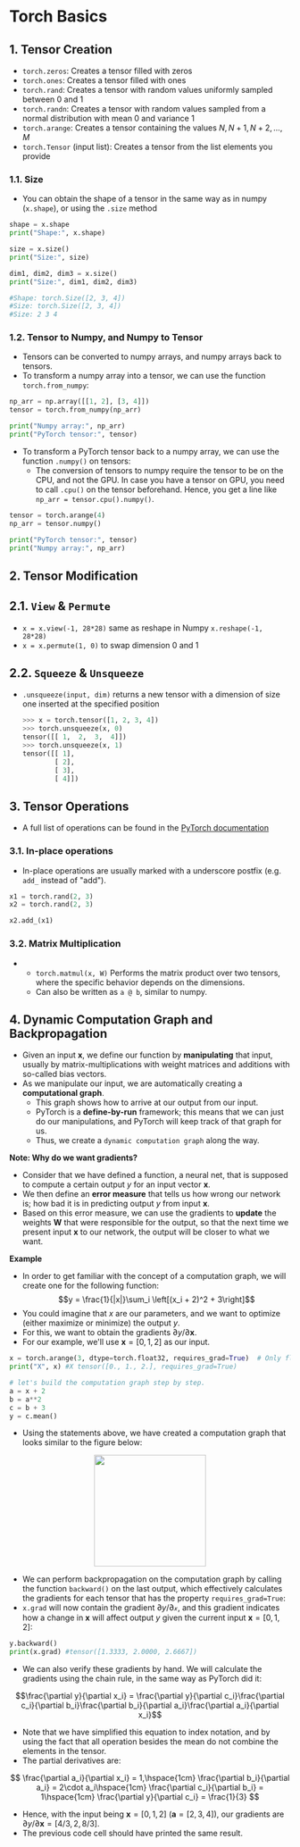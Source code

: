# Torch Basics
## 1. Tensor Creation
* `torch.zeros`: Creates a tensor filled with zeros
* `torch.ones`: Creates a tensor filled with ones
* `torch.rand`: Creates a tensor with random values uniformly sampled between 0 and 1
* `torch.randn`: Creates a tensor with random values sampled from a normal distribution with mean 0 and variance 1
* `torch.arange`: Creates a tensor containing the values $N,N+1,N+2,...,M$
* `torch.Tensor` (input list): Creates a tensor from the list elements you provide
### 1.1. Size
- You can obtain the shape of a tensor in the same way as in numpy (`x.shape`), or using the `.size` method

```Python
shape = x.shape
print("Shape:", x.shape)

size = x.size()
print("Size:", size)

dim1, dim2, dim3 = x.size()
print("Size:", dim1, dim2, dim3)

#Shape: torch.Size([2, 3, 4])
#Size: torch.Size([2, 3, 4])
#Size: 2 3 4
```

### 1.2. Tensor to Numpy, and Numpy to Tensor
- Tensors can be converted to numpy arrays, and numpy arrays back to tensors.
- To transform a numpy array into a tensor, we can use the function `torch.from_numpy`:
```Python
np_arr = np.array([[1, 2], [3, 4]])
tensor = torch.from_numpy(np_arr)

print("Numpy array:", np_arr)
print("PyTorch tensor:", tensor)
```
- To transform a PyTorch tensor back to a numpy array, we can use the function `.numpy()` on tensors:
  - The conversion of tensors to numpy require the tensor to be on the CPU, and not the GPU. In case you have a tensor on GPU, you need to call `.cpu()` on the tensor beforehand. Hence, you get a line like `np_arr = tensor.cpu().numpy()`. 
```Python
tensor = torch.arange(4)
np_arr = tensor.numpy()

print("PyTorch tensor:", tensor)
print("Numpy array:", np_arr)
```

## 2. Tensor Modification
## 2.1. `View` & `Permute`
- `x = x.view(-1, 28*28)` same as reshape in Numpy `x.reshape(-1, 28*28)`
- `x = x.permute(1, 0)`  to swap dimension 0 and 1
## 2.2. `Squeeze` & `Unsqueeze`
- `.unsqueeze(input, dim)` returns a new tensor with a dimension of size one inserted at the specified position

  ```Python
  >>> x = torch.tensor([1, 2, 3, 4])
  >>> torch.unsqueeze(x, 0)
  tensor([[ 1,  2,  3,  4]])
  >>> torch.unsqueeze(x, 1)
  tensor([[ 1],
          [ 2],
          [ 3],
          [ 4]])
  ```
## 3. Tensor Operations
- A full list of operations can be found in the [PyTorch documentation](https://pytorch.org/docs/stable/tensors.html#)
### 3.1. In-place operations
- In-place operations are usually marked with a underscore postfix (e.g. `add_` instead of "add").

```Python
x1 = torch.rand(2, 3)
x2 = torch.rand(2, 3)

x2.add_(x1)
```

### 3.2. Matrix Multiplication
- * `torch.matmul(x, W)` Performs the matrix product over two tensors, where the specific behavior depends on the dimensions.
  - Can also be written as `a @ b`, similar to numpy.

## 4. Dynamic Computation Graph and Backpropagation
- Given an input $\mathbf{x}$, we define our function by **manipulating** that input, usually by matrix-multiplications with weight matrices and additions with so-called bias vectors.
- As we manipulate our input, we are automatically creating a **computational graph**.
  - This graph shows how to arrive at our output from our input.
  - PyTorch is a **define-by-run** framework; this means that we can just do our manipulations, and PyTorch will keep track of that graph for us.
  - Thus, we create a `dynamic computation graph` along the way.

**Note:  Why do we want gradients?** 
- Consider that we have defined a function, a neural net, that is supposed to compute a certain output $y$ for an input vector $\mathbf{x}$.
- We then define an **error measure** that tells us how wrong our network is; how bad it is in predicting output $y$ from input $\mathbf{x}$.
- Based on this error measure, we can use the gradients to **update** the weights $\mathbf{W}$ that were responsible for the output, so that the next time we present input $\mathbf{x}$ to our network, the output will be closer to what we want.

**Example**
- In order to get familiar with the concept of a computation graph, we will create one for the following function:
$$y = \frac{1}{|x|}\sum_i \left[(x_i + 2)^2 + 3\right]$$
- You could imagine that $x$ are our parameters, and we want to optimize (either maximize or minimize) the output $y$.
- For this, we want to obtain the gradients $\partial y / \partial \mathbf{x}$.
- For our example, we'll use $\mathbf{x}=[0,1,2]$ as our input.

```Python
x = torch.arange(3, dtype=torch.float32, requires_grad=True)  # Only float tensors can have gradients
print("X", x) #X tensor([0., 1., 2.], requires_grad=True)

# let's build the computation graph step by step. 
a = x + 2
b = a**2
c = b + 3
y = c.mean()
```
- Using the statements above, we have created a computation graph that looks similar to the figure below:
<center style="width: 100%"><img src="https://github.com/PyTorchLightning/lightning-tutorials/raw/main/course_UvA-DL/01-introduction-to-pytorch/pytorch_computation_graph.svg" width="200px"></center>

- We can perform backpropagation on the computation graph by calling the function `backward()` on the last output, which effectively calculates the gradients for each tensor that has the property `requires_grad=True`:
- `x.grad` will now contain the gradient $\partial y/ \partial \mathcal{x}$, and this gradient indicates how a change in $\mathbf{x}$ will affect output $y$ given the current input $\mathbf{x}=[0,1,2]$:
```Python
y.backward()
print(x.grad) #tensor([1.3333, 2.0000, 2.6667])
```

- We can also verify these gradients by hand. We will calculate the gradients using the chain rule, in the same way as PyTorch did it:

$$\frac{\partial y}{\partial x_i} = \frac{\partial y}{\partial c_i}\frac{\partial c_i}{\partial b_i}\frac{\partial b_i}{\partial a_i}\frac{\partial a_i}{\partial x_i}$$

- Note that we have simplified this equation to index notation, and by using the fact that all operation besides the mean do not combine the elements in the tensor.
- The partial derivatives are:

$$
\frac{\partial a_i}{\partial x_i} = 1,\hspace{1cm}
\frac{\partial b_i}{\partial a_i} = 2\cdot a_i\hspace{1cm}
\frac{\partial c_i}{\partial b_i} = 1\hspace{1cm}
\frac{\partial y}{\partial c_i} = \frac{1}{3}
$$

- Hence, with the input being $\mathbf{x}=[0,1,2]$ ($\mathbf{a}=[2,3,4]$), our gradients are $\partial y/\partial \mathbf{x}=[4/3,2,8/3]$.
- The previous code cell should have printed the same result.
